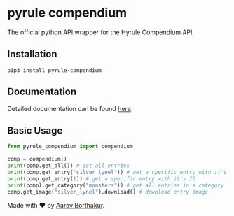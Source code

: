 # pyrule compendium
The official python API wrapper for the Hyrule Compendium API.

## Installation

    pip3 install pyrule-compendium

## Documentation
Detailed documentation can be found [here](https://gadhagod.github.io/pyrule-compendium).

## Basic Usage
```python
from pyrule_compendium import compendium

comp = compendium()
print(comp.get_all()) # get all entries
print(comp.get_entry("silver_lynel")) # get a specific entry with it's name
print(comp.get_entry(1)) # get a specific entry with it's ID
print(comp).get_category("monsters")) # get all entries in a category
comp.get_image("silver_lynel").download() # download entry image
```

Made with :heart: by [Aarav Borthakur](https://github.com/gadhagod).
